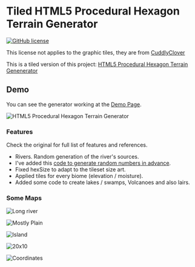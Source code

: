 # Tiled HTML5 Procedural Hexagon Terrain Generator

[![GitHub license](https://img.shields.io/badge/license-MIT-blue.svg)](https://github.com/JoseManuelPerezSevilla/TiledProceduralHexTerrainGenerator/blob/master/LICENSE)

This license not applies to the graphic tiles, they are from [CuddlyClover](https://cuddlyclover.itch.io/)

This is a tiled version of this project: [HTML5 Procedural Hexagon Terrain Genenerator](https://github.com/JoseManuelPerezSevilla/ProceduralHexTerrainGenerator)

## Demo

You can see the generator working at the [Demo Page](https://josemanuelperezsevilla.github.io/TiledProceduralHexTerrainGenerator/).

![HTML5 Procedural Hexagon Terrain Generator](https://josemanuelperezsevilla.github.io/TiledProceduralHexTerrainGenerator/resources/img/screenshots/tgenerator-20x10.png)

### Features
Check the original for full list of features and references.

 - Rivers. Random generation of the river's sources.
 - I've added this [code to generate random numbers in advance](https://stackoverflow.com/a/8776048). 
 - Fixed hexSize to adapt to the tileset size art.
 - Applied tiles for every biome (elevation / moisture).
 - Added some code to create lakes / swamps, Volcanoes and also lairs.


### Some Maps

![Long river](https://josemanuelperezsevilla.github.io/TiledProceduralHexTerrainGenerator/resources/img/screenshots/tgenerator-long_river.png)

![Mostly Plain](https://josemanuelperezsevilla.github.io/TiledProceduralHexTerrainGenerator/resources/img/screenshots/tgenerator-mostly-plain.png)

![Island](https://josemanuelperezsevilla.github.io/TiledProceduralHexTerrainGenerator/resources/img/screenshots/tgenerator-island.png)

![20x10](https://josemanuelperezsevilla.github.io/TiledProceduralHexTerrainGenerator/resources/img/screenshots/tgenerator-20x10.png)

![Coordinates](https://josemanuelperezsevilla.github.io/TiledProceduralHexTerrainGenerator/resources/img/screenshots/tgenerator-20x10-coords.png)
